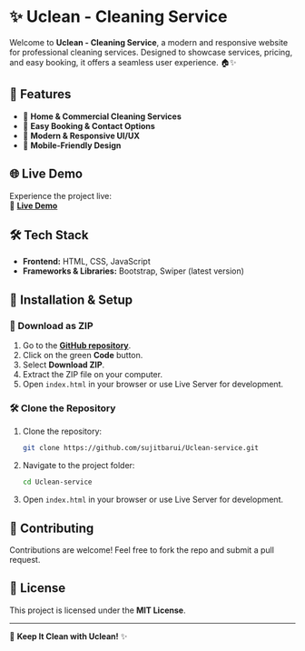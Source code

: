 # ✨ Uclean - Cleaning Service  

Welcome to **Uclean - Cleaning Service**, a modern and responsive website for professional cleaning services. Designed to showcase services, pricing, and easy booking, it offers a seamless user experience. 🏠✨  

## 🚀 Features  
- 🧹 **Home & Commercial Cleaning Services**  
- 📅 **Easy Booking & Contact Options**  
- 🎨 **Modern & Responsive UI/UX**  
- 📱 **Mobile-Friendly Design**  

## 🌐 Live Demo  
Experience the project live:  
🔗 **[Live Demo](https://sujitbarui.github.io/Uclean-service/)**  

## 🛠️ Tech Stack  
- **Frontend:** HTML, CSS, JavaScript  
- **Frameworks & Libraries:** Bootstrap, Swiper (latest version)  

## 📌 Installation & Setup  

### 🔽 Download as ZIP  
1. Go to the **[GitHub repository](https://github.com/sujitbarui/Uclean-service)**.  
2. Click on the green **Code** button.  
3. Select **Download ZIP**.  
4. Extract the ZIP file on your computer.  
5. Open `index.html` in your browser or use Live Server for development.  

### 🛠 Clone the Repository  
1. Clone the repository:  
   ```sh
   git clone https://github.com/sujitbarui/Uclean-service.git
   ```  
2. Navigate to the project folder:  
   ```sh
   cd Uclean-service
   ```  
3. Open `index.html` in your browser or use Live Server for development.  

## 🎯 Contributing  
Contributions are welcome! Feel free to fork the repo and submit a pull request.  

## 📄 License  
This project is licensed under the **MIT License**.  

---  
🧼 **Keep It Clean with Uclean!** ✨
